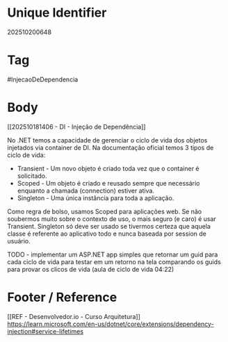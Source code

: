 # Unique Identifier
202510200648

# Tag
#InjecaoDeDependencia 

# Body
[[202510181406 - DI - Injeção de Dependência]]

No .NET temos a capacidade de gerenciar o ciclo de vida dos objetos injetados via container de DI. Na documentação oficial temos 3 tipos de ciclo de vida:

- Transient - Um novo objeto é criado toda vez que o container é solicitado.
- Scoped - Um objeto é criado e reusado sempre que necessário enquanto a chamada (connection) estiver ativa.
- Singleton - Uma única instância para toda a aplicação.

Como regra de bolso, usamos Scoped para aplicações web. Se não soubermos muito sobre o contexto de uso, o mais seguro (e caro) é usar Transient. Singleton só deve ser usado se tivermos certeza que aquela classe é referente ao aplicativo todo e nunca baseada por session de usuário.

TODO - implementar um ASP.NET app simples que retornar um guid para cada ciclo de vida para testar em um retorno na tela comparando os guids para provar os clicos de vida (aula de ciclo de vida 04:22)

# Footer / Reference
[[REF - Desenvolvedor.io - Curso Arquitetura]]
https://learn.microsoft.com/en-us/dotnet/core/extensions/dependency-injection#service-lifetimes